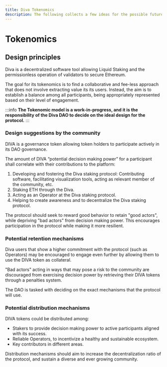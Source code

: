 ```yaml
---
title: Diva Tokenomics
description: The following collects a few ideas for the possible future of Diva's tokenomics
---
```


# Tokenomics

## Design principles

Diva is a decentralized software tool allowing Liquid Staking and the permissionless operation of validators to secure Ethereum.

The goal for its tokenomics is to find a collaborative and fee-less approach that does not involve extracting value its its users. Instead, the aim is to establish a balance among all participants, being appropriately represented based on their level of engagement.

:::info
**The Tokenomic model is a work-in-progress, and it is the responsibility of the Diva DAO to decide on the ideal design for the protocol.**
:::

### Design suggestions by the community

DIVA is a governance token allowing token holders to participate actively in its DAO governance.

The amount of DIVA “potential decision making power” for a participant shall correlate with their contributions to the platform:

1. Developing and fostering the Diva staking protocol: Contributing software, facilitating visualization tools, acting as relevant member of the community, etc.
2. Staking ETH through the Diva.
3. Acting as an Operator at the Diva staking protocol.
4. Helping to create awareness and to decentralize the Diva staking protocol.

The protocol should seek to reward good behavior to retain "good actors", while depriving "bad actors" from decision making power. This encourages participation in the protocol while making it more resilient.


### Potential retention mechanisms

Diva users that show a higher commitment with the protocol (such as Operators) may be encouraged to engage even further by allowing them to use the DIVA token as collateral.

"Bad actors" acting in ways that may pose a risk to the community are discouraged from exercising decision power by retrieving their DIVA tokens through a penalties system.

The DAO is tasked with deciding on the exact mechanisms that the protocol will use.


### Potential distribution mechanisms

DIVA tokens could be distributed among:

- Stakers to provide decision making power to active participants aligned with its success.
- Reliable Operators, to incentivize a healthy and sustainable ecosystem.
- Key contributors in different areas.

Distribution mechanisms should aim to increase the decentralization ratio of the protocol, and sustain a diverse and ever growing community.

